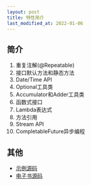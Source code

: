 ```yaml
---
layout: post
title: 特性简介
last_modified_at: 2022-01-06
---
```


## 简介

1. 重复注解(@Repeatable)
2. 接口默认方法和静态方法
3. Date/Time API
4. Optional工具类
5. Accumulator和Adder工具类
6. 函数式接口
7. Lambda表达式
8. 方法引用
9. Stream API
10. CompletableFuture异步编程

## 其他
- [示例源码](https://github.com/PasseRR/jdk8-features)
- [电子书源码](https://github.com/PasseRR/jdk8-features/tree/main/docs)